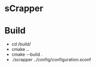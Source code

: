 
sCrapper
===========

Build
===========

- cd /build/
- cmake ..
- cmake --build .
- ./scrapper ../config/configuration.sconf
